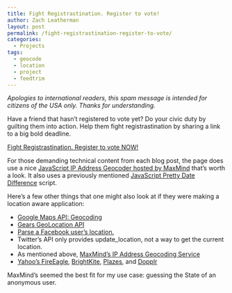 ```yaml
---
title: Fight Registrastination. Register to vote!
author: Zach Leatherman
layout: post
permalink: /fight-registrastination-register-to-vote/
categories:
  - Projects
tags:
  - geocode
  - location
  - project
  - feedtrim
---
```


*Apologies to international readers, this spam message is intended for citizens of the USA only. Thanks for understanding.*

Have a friend that hasn’t registered to vote yet? Do your civic duty by guilting them into action. Help them fight registrastination by sharing a link to a big bold deadline.

[Fight Registrastination. Register to vote NOW!][1]

[1]: http://www.zachleat.com/registrastination/

For those demanding technical content from each blog post, the page does use a nice [JavaScript IP Address Geocoder hosted by MaxMind][2] that’s worth a look. It also uses a previously mentioned [JavaScript Pretty Date Difference][3] script.

[2]: http://www.maxmind.com/app/javascript_city
[3]: http://www.zachleat.com/web/2008/03/23/yet-another-pretty-date-javascript/

Here’s a few other things that one might also look at if they were making a location aware application:

*   [Google Maps API: Geocoding][4]
*   [Gears GeoLocation API][5]
*   [Parse a Facebook user’s location.][6]
*   Twitter’s API only provides update_location, not a way to get the current location.
*   As mentioned above, [MaxMind’s IP Address Geocoding Service][8]
*   [Yahoo’s FireEagle][9], [BrightKite][10], [Plazes][11], and [Dopplr][12]

[4]: http://code.google.com/apis/maps/documentation/services.html#Geocoding
[5]: http://code.google.com/p/gears/wiki/GeolocationAPI
[6]: http://wiki.developers.facebook.com/index.php/Users.getInfo
[8]: http://www.maxmind.com/app/ip-location
[9]: http://fireeagle.yahoo.net/
[10]: http://brightkite.com/
[11]: http://plazes.com/
[12]: http://www.dopplr.com/

MaxMind’s seemed the best fit for my use case: guessing the State of an anonymous user.
